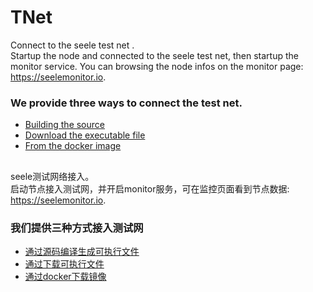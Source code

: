 # TNet

Connect to the seele test net .<br>
Startup the node and connected to the seele test net, then startup the monitor service. You can browsing the node infos on the monitor page: https://seelemonitor.io.
### We provide three ways to connect the test net.
- [Building the source](https://github.com/webbergao1/TNet/blob/master/BuildingSource%5Ben%5D.md)
- [Download the executable  file](https://github.com/webbergao1/TNet/blob/master/DownloadExec%5Ben%5D.md)
- [From the docker image](https://github.com/webbergao1/TNet/blob/master/FromDocker%5Ben%5D.md)

## 
seele测试网络接入。  
启动节点接入测试网，并开启monitor服务，可在监控页面看到节点数据: https://seelemonitor.io.

### 我们提供三种方式接入测试网
- [通过源码编译生成可执行文件](https://github.com/webbergao1/TNet/blob/master/BuildingSource%5Bcn%5D.md)
- [通过下载可执行文件](https://github.com/webbergao1/TNet/blob/master/DownloadExec%5Bcn%5D.md)
- [通过docker下载镜像](https://github.com/webbergao1/TNet/blob/master/FromDocker%5Bcn%5D.md)
